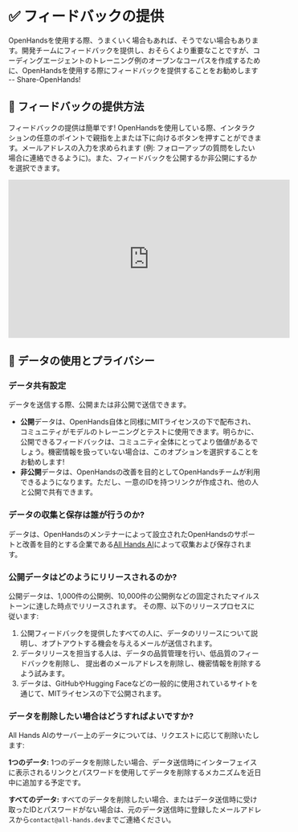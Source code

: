 # ✅ フィードバックの提供

OpenHandsを使用する際、うまくいく場合もあれば、そうでない場合もあります。開発チームにフィードバックを提供し、おそらくより重要なことですが、コーディングエージェントのトレーニング例のオープンなコーパスを作成するために、OpenHandsを使用する際にフィードバックを提供することをお勧めします -- Share-OpenHands!

## 📝 フィードバックの提供方法

フィードバックの提供は簡単です! OpenHandsを使用している際、インタラクションの任意のポイントで親指を上または下に向けるボタンを押すことができます。メールアドレスの入力を求められます (例: フォローアップの質問をしたい場合に連絡できるように)。また、フィードバックを公開するか非公開にするかを選択できます。

<iframe width="560" height="315" src="https://www.youtube.com/embed/5rFx-StMVV0?si=svo7xzp6LhGK_GXr" title="YouTube video player" frameborder="0" allow="accelerometer; autoplay; clipboard-write; encrypted-media; gyroscope; picture-in-picture; web-share" referrerpolicy="strict-origin-when-cross-origin" allowfullscreen></iframe>

## 📜 データの使用とプライバシー

### データ共有設定

データを送信する際、公開または非公開で送信できます。

- **公開**データは、OpenHands自体と同様にMITライセンスの下で配布され、コミュニティがモデルのトレーニングとテストに使用できます。明らかに、公開できるフィードバックは、コミュニティ全体にとってより価値があるでしょう。機密情報を扱っていない場合は、このオプションを選択することをお勧めします!
- **非公開**データは、OpenHandsの改善を目的としてOpenHandsチームが利用できるようになります。ただし、一意のIDを持つリンクが作成され、他の人と公開で共有できます。

### データの収集と保存は誰が行うのか?

データは、OpenHandsのメンテナーによって設立されたOpenHandsのサポートと改善を目的とする企業である[All Hands AI](https://all-hands.dev)によって収集および保存されます。

### 公開データはどのようにリリースされるのか?

公開データは、1,000件の公開例、10,000件の公開例などの固定されたマイルストーンに達した時点でリリースされます。
その際、以下のリリースプロセスに従います:

1. 公開フィードバックを提供したすべての人に、データのリリースについて説明し、オプトアウトする機会を与えるメールが送信されます。
2. データリリースを担当する人は、データの品質管理を行い、低品質のフィードバックを削除し、
提出者のメールアドレスを削除し、機密情報を削除するよう試みます。
3. データは、GitHubやHugging Faceなどの一般的に使用されているサイトを通じて、MITライセンスの下で公開されます。

### データを削除したい場合はどうすればよいですか?

All Hands AIのサーバー上のデータについては、リクエストに応じて削除いたします:

**1つのデータ:** 1つのデータを削除したい場合、データ送信時にインターフェイスに表示されるリンクとパスワードを使用してデータを削除するメカニズムを近日中に追加する予定です。

**すべてのデータ:** すべてのデータを削除したい場合、またはデータ送信時に受け取ったIDとパスワードがない場合は、元のデータ送信時に登録したメールアドレスから`contact@all-hands.dev`までご連絡ください。
